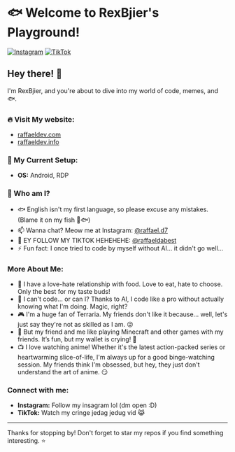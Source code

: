 # 🐟 Welcome to RexBjier's Playground!

[![Instagram](https://img.shields.io/badge/Instagram-E4405F?style=for-the-badge&logo=instagram&logoColor=white)](https://instagram.com/raffael.d7)
[![TikTok](https://img.shields.io/badge/TikTok-000000?style=for-the-badge&logo=tiktok&logoColor=white)](https://www.tiktok.com/@raffaeldabest)


## Hey there! 🎉

I'm RexBjier, and you're about to dive into my world of code, memes, and 🐟. 

### 🔥 Visit My website:
- [raffaeldev.com](https://raffaeldev.com) 
- [raffaeldev.info](raffaeldev.info) 

### 🌱 My Current Setup:
- **OS:** Android, RDP

### 🤔 Who am I?
- 🐟 English isn't my first language, so please excuse any mistakes. (Blame it on my fish 🐋🐟)
- 📫 Wanna chat? Meow me at Instagram: [@raffael.d7](https://instagram.com/raffael.d7)
- 📌 EY FOLLOW MY TIKTOK HEHEHEHE: [@raffaeldabest](https://www.tiktok.com/@raffaeldabest) 
- ⚡ Fun fact: I once tried to code by myself without AI... it didn't go well... 

### More About Me:
- 🍕 I have a love-hate relationship with food. Love to eat, hate to choose. Only the best for my taste buds!
- 🤖 I can't code... or can I? Thanks to AI, I code like a pro without actually knowing what I'm doing. Magic, right?
- 🎮 I'm a huge fan of Terraria. My friends don't like it because... well, let's just say they're not as skilled as I am. 😜
- 🤑 But my friend and me like playing Minecraft and other games with my friends. It’s fun, but my wallet is crying! 💸
- 📺 I love watching anime! Whether it's the latest action-packed series or heartwarming slice-of-life, I'm always up for a good binge-watching session. My friends think I'm obsessed, but hey, they just don't understand the art of anime. 😏

### Connect with me:
- **Instagram:** Follow my insagram lol (dm open :D) 
- **TikTok:** Watch my cringe jedag jedug vid 😹

---

Thanks for stopping by! Don't forget to star my repos if you find something interesting. ⭐
